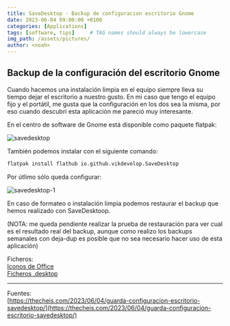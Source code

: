 ```yaml
---
title: SaveDesktop - Backup de configuracion escritorio Gnome
date: 2023-06-04 09:00:00 +0100
categories: [Applications]
tags: [software, tips]     # TAG names should always be lowercase
img_path: /assets/pictures/
author: <noah>
---
```

## Backup de la configuración del escritorio Gnome

Cuando hacemos una instalación limpia en el equipo siempre lleva su tiempo dejar el escritorio a nuestro gusto. En mi caso que tengo el equipo fijo y el portátil, me gusta que la configuración en los dos sea la misma, por eso cuando descubrí esta aplicación me pareció muy interesante.

En el centro de software de Gnome está disponible como paquete flatpak:

![savedesktop](savedesktop.png)

También podemos instalar con el siguiente comando: 
``` bash
flatpak install flathub io.github.vikdevelop.SaveDesktop
```

Por útlimo sólo queda configurar:

![savedesktop-1](savedesktop-1.png)

En caso de formateo o instalación limpia podemos restaurar el backup que hemos realizado con SaveDesktoop. 

(NOTA: me queda pendiente realizar la prueba de restauración para ver cual es el resultado real del backup, aunque como realizo los backups semanales con deja-dup es posible que no sea necesario hacer uso de esta aplicación)

Ficheros:  
[Iconos de Office](/assets/files/icons.zip)  
[Ficheros .desktop](/assets/files/links.zip)

***
Fuentes:  
[https://thecheis.com/2023/06/04/guarda-configuracion-escritorio-savedesktop/](https://thecheis.com/2023/06/04/guarda-configuracion-escritorio-savedesktop/)

